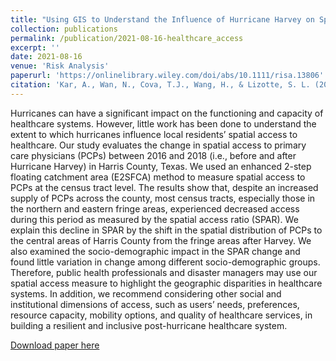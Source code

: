 ```yaml
---
title: "Using GIS to Understand the Influence of Hurricane Harvey on Spatial Access to Primary Care"
collection: publications
permalink: /publication/2021-08-16-healthcare_access
excerpt: ''
date: 2021-08-16
venue: 'Risk Analysis'
paperurl: 'https://onlinelibrary.wiley.com/doi/abs/10.1111/risa.13806'
citation: 'Kar, A., Wan, N., Cova, T.J., Wang, H., & Lizotte, S. L. (2021). &quot;Using GIS to Understand the Influence of Hurricane Harvey on Spatial Access to Primary Care.&quot; <i>Risk Analysis.</i>'
---
```

Hurricanes can have a significant impact on the functioning and capacity of healthcare systems. However, little work has been done to understand the extent to which hurricanes influence local residents’ spatial access to healthcare. Our study evaluates the change in spatial access to primary care physicians (PCPs) between 2016 and 2018 (i.e., before and after Hurricane Harvey) in Harris County, Texas. We used an enhanced 2-step floating catchment area (E2SFCA) method to measure spatial access to PCPs at the census tract level. The results show that, despite an increased supply of PCPs across the county, most census tracts, especially those in the northern and eastern fringe areas, experienced decreased access during this period as measured by the spatial access ratio (SPAR). We explain this decline in SPAR by the shift in the spatial distribution of PCPs to the central areas of Harris County from the fringe areas after Harvey. We also examined the socio-demographic impact in the SPAR change and found little variation in change among different socio-demographic groups. Therefore, public health professionals and disaster managers may use our spatial access measure to highlight the geographic disparities in healthcare systems. In addition, we recommend considering other social and institutional dimensions of access, such as users’ needs, preferences, resource capacity, mobility options, and quality of healthcare services, in building a resilient and inclusive post-hurricane healthcare system.

[Download paper here](/files/Risk_analysis.pdf)
